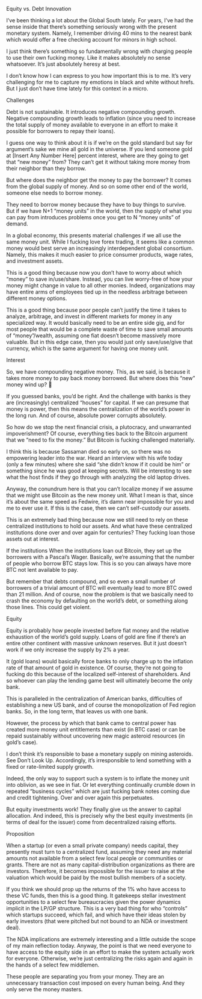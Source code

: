 Equity vs. Debt Innovation

I’ve been thinking a lot about the Global South lately. For years, I’ve had the sense inside that there’s something seriously wrong with the present monetary system. Namely, I remember driving 40 mins to the nearest bank which would offer a free checking account for minors in high school.

I just think there’s something so fundamentally wrong with charging people to use their own fucking money. Like it makes absolutely no sense whatsoever. It’s just absolutely heresy at best.

I don’t know how I can express to you how important this is to me. It’s very challenging for me to capture my emotions in black and white without hrefs. But I just don’t have time lately for this context in a micro.

Challenges

Debt is not sustainable. It introduces negative compounding growth. Negative compounding growth leads to inflation (since you need to increase the total supply of money available to everyone in an effort to make it possible for borrowers to repay their loans).

I guess one way to think about it is if we’re on the gold standard but say for argument’s sake we mine all gold in the universe. If you lend someone gold at [Insert Any Number Here] percent interest, where are they going to get that “new money” from? They can’t get it without taking more money from their neighbor than they borrow.

But where does the neighbor get the money to pay the borrower? It comes from the global supply of money. And so on some other end of the world, someone else needs to borrow money.

They need to borrow money because they have to buy things to survive. But if we have N+1 “money units” in the world, then the supply of what you can pay from introduces problems once you get to N “money units” of demand.

In a global economy, this presents material challenges if we all use the same money unit. While I fucking love forex trading, it seems like a common money would best serve an increasingly interdependent global consortium. Namely, this makes it much easier to price consumer products, wage rates, and investment assets.

This is a good thing because now you don’t have to worry about which “money” to save in/use/share. Instead, you can live worry-free of how your money might change in value to all other monies. Indeed, organizations may have entire arms of employees tied up in the needless arbitrage between different money options.

This is a good thing because poor people can’t justify the time it takes to analyze, arbitrage, and invest in different markets for money in any specialized way. It would basically need to be an entire side gig, and for most people that would be a complete waste of time to save small amounts of “money”/wealth, assuming one fiat doesn’t become massively more valuable. But in this edge case, then you would just only save/use/give that currency, which is the same argument for having one money unit.

Interest

So, we have compounding negative money. This, as we said, is because it takes more money to pay back money borrowed. But where does this “new” money wind up? 💭

If you guessed banks, you’d be right. And the challenge with banks is they are (increasingly) centralized “houses” for capital. If we can presume that money is power, then this means the centralization of the world’s power in the long run. And of course, absolute power corrupts absolutely.

So how do we stop the next financial crisis, a plutocracy, and unwarranted impoverishment? Of course, everything ties back to the Bitcoin argument that we “need to fix the money.” But Bitcoin is fucking challenged materially.

I think this is because Sassaman died so early on, so there was no empowering leader into the war. Heard an interview with his wife today (only a few minutes) where she said “she didn’t know if it could be him” or something since he was good at keeping secrets. Will be interesting to see what the host finds if they go through with analyzing the old laptop drives.

Anyway, the conundrum here is that you can’t localize money if we assume that we might use Bitcoin as the new money unit. What I mean is that, since it’s about the same speed as Fedwire, it’s damn near impossible for you and me to ever use it. If this is the case, then we can’t self-custody our assets.

This is an extremely bad thing because now we still need to rely on these centralized institutions to hold our assets. And what have these centralized institutions done over and over again for centuries? They fucking loan those assets out at interest.

If the institutions When the institutions loan out Bitcoin, they set up the borrowers with a Pascal’s Wager. Basically, we’re assuming that the number of people who borrow BTC stays low. This is so you can always have more BTC not lent available to pay.

But remember that debts compound, and so even a small number of borrowers of a trivial amount of BTC will eventually lead to more BTC owed than 21 million. And of course, now the problem is that we basically need to crash the economy by defaulting on the world’s debt, or something along those lines. This could get violent.

Equity

Equity is probably how people invested before fiat money and the relative exhaustion of the world’s gold supply. Loans of gold are fine if there’s an entire other continent with massive unknown reserves. But it just doesn’t work if we only increase the supply by 2% a year.

It (gold loans) would basically force banks to only charge up to the inflation rate of that amount of gold in existence. Of course, they’re not going to fucking do this because of the localized self-interest of shareholders. And so whoever can play the lending game best will ultimately become the only bank.

This is paralleled in the centralization of American banks, difficulties of establishing a new US bank, and of course the monopolization of Fed region banks. So, in the long term, that leaves us with one bank.

However, the process by which that bank came to central power has created more money unit entitlements than exist (in BTC case) or can be repaid sustainably without uncovering new magic asteroid resources (in gold’s case).

I don’t think it’s responsible to base a monetary supply on mining asteroids. See Don’t Look Up. Accordingly, it’s irresponsible to lend something with a fixed or rate-limited supply growth.

Indeed, the only way to support such a system is to inflate the money unit into oblivion, as we see in fiat. Or let everything continually crumble down in repeated “business cycles” which are just fucking bank notes coming due and credit tightening. Over and over again this perpetuates.

But equity investments work! They finally give us the answer to capital allocation. And indeed, this is precisely why the best equity investments (in terms of deal for the issuer) come from decentralized raising efforts.

Proposition

When a startup (or even a small private company) needs capital, they presently must turn to a centralized fund, assuming they need any material amounts not available from a select few local people or communities or grants. There are not as many capital-distribution organizations as there are investors. Therefore, it becomes impossible for the issuer to raise at the valuation which would be paid by the most bullish members of a society.

If you think we should prop up the returns of the 1% who have access to these VC funds, then this is a good thing. It gatekeeps stellar investment opportunities to a select few bureaucracies given the power dynamics implicit in the LP/GP structure. This is a very bad thing for who “controls” which startups succeed, which fail, and which have their ideas stolen by early investors (that were pitched but not bound to an NDA or investment deal).

The NDA implications are extremely interesting and a little outside the scope of my main reflection today. Anyway, the point is that we need everyone to have access to the equity side in an effort to make the system actually work for everyone. Otherwise, we’re just centralizing the risks again and again in the hands of a select few middlemen.

These people are separating you from your money. They are an unnecessary transaction cost imposed on every human being. And they only serve the money masters.
